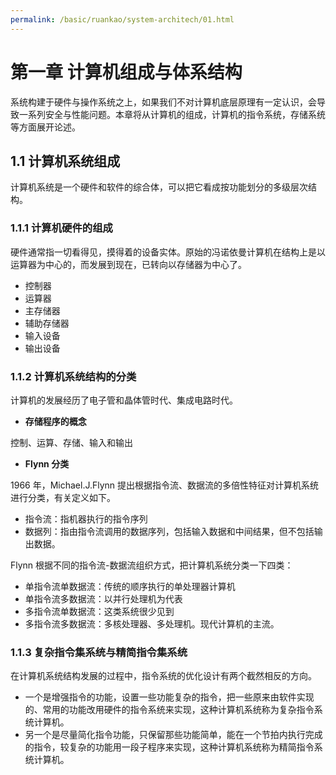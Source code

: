 ```yaml
---
permalink: /basic/ruankao/system-architech/01.html
---
```


# 第一章 计算机组成与体系结构

系统构建于硬件与操作系统之上，如果我们不对计算机底层原理有一定认识，会导致一系列安全与性能问题。本章将从计算机的组成，计算机的指令系统，存储系统等方面展开论述。

## 1.1 计算机系统组成

计算机系统是一个硬件和软件的综合体，可以把它看成按功能划分的多级层次结构。

### 1.1.1 计算机硬件的组成

硬件通常指一切看得见，摸得着的设备实体。原始的冯诺依曼计算机在结构上是以运算器为中心的，而发展到现在，已转向以存储器为中心了。

- 控制器
- 运算器
- 主存储器
- 辅助存储器
- 输入设备
- 输出设备

### 1.1.2 计算机系统结构的分类

计算机的发展经历了电子管和晶体管时代、集成电路时代。

- **存储程序的概念**

控制、运算、存储、输入和输出

- **Flynn 分类**

1966 年，Michael.J.Flynn 提出根据指令流、数据流的多倍性特征对计算机系统进行分类，有关定义如下。

- 指令流：指机器执行的指令序列
- 数据列：指由指令流调用的数据序列，包括输入数据和中间结果，但不包括输出数据。

Flynn 根据不同的指令流-数据流组织方式，把计算机系统分类一下四类：

- 单指令流单数据流：传统的顺序执行的单处理器计算机
- 单指令流多数据流：以并行处理机为代表
- 多指令流单数据流：这类系统很少见到
- 多指令流多数据流：多核处理器、多处理机。现代计算机的主流。

### 1.1.3 复杂指令集系统与精简指令集系统

在计算机系统结构发展的过程中，指令系统的优化设计有两个截然相反的方向。

- 一个是增强指令的功能，设置一些功能复杂的指令，把一些原来由软件实现的、常用的功能改用硬件的指令系统来实现，这种计算机系统称为复杂指令系统计算机。
- 另一个是尽量简化指令功能，只保留那些功能简单，能在一个节拍内执行完成的指令，较复杂的功能用一段子程序来实现，这种计算机系统称为精简指令系统计算机。
